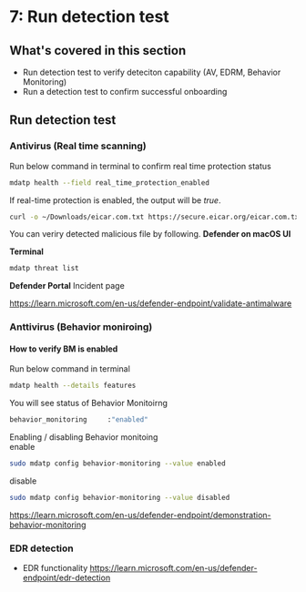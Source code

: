 # 7: Run detection test

## What's covered in this section
- Run detection test to verify deteciton capability (AV, EDRM, Behavior Monitoring)
- Run a detection test to confirm successful onboarding


## Run detection test

### Antivirus (Real time scanning)
Run below command in terminal to confirm real time protection status
```sh
mdatp health --field real_time_protection_enabled
```
If real-time protection is enabled, the output will be *true*.

```sh
curl -o ~/Downloads/eicar.com.txt https://secure.eicar.org/eicar.com.txt
```
You can veriry detected malicious file by following.
**Defender on macOS UI**


**Terminal**  
```sh
mdatp threat list
```
**Defender Portal**
Incident page

https://learn.microsoft.com/en-us/defender-endpoint/validate-antimalware

### Anttivirus (Behavior moniroing)

#### How to verify BM is enabled
Run below command in terminal
```sh
mdatp health --details features
```
You will see status of Behavior Monitoirng
```sh
behavior_monitoring     :"enabled"
```
Enabling / disabling Behavior monitoing  
enable
```sh
sudo mdatp config behavior-monitoring --value enabled
```
disable
```sh
sudo mdatp config behavior-monitoring --value disabled
```

https://learn.microsoft.com/en-us/defender-endpoint/demonstration-behavior-monitoring

### EDR detection
- EDR functionality
https://learn.microsoft.com/en-us/defender-endpoint/edr-detection
